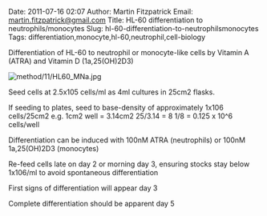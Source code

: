Date: 2011-07-16 02:07
Author: Martin Fitzpatrick
Email: martin.fitzpatrick@gmail.com
Title: HL-60 differentiation to neutrophils/monocytes
Slug: hl-60-differentiation-to-neutrophilsmonocytes
Tags: differentiation,monocyte,hl-60,neutrophil,cell-biology

Differentiation of HL-60 to neutrophil or monocyte-like cells by Vitamin A (ATRA) and Vitamin D (1a,25(OH)2D3)


![method/11/HL60_MNa.jpg](/images/method/11/HL60_MNa.jpg)








Seed cells at 2.5x105 cells/ml as 4ml cultures in 25cm2 flasks. 

If seeding to plates, seed to base-density of approximately 1x106 cells/25cm2 e.g. 
1cm2 well = 3.14cm2
25/3.14 = 8
1/8 = 0.125 x 10^6 cells/well



Differentiation can be induced with 100nM ATRA (neutrophils) or 100nM 1a,25(OH)2D3 (monocytes)



Re-feed cells late on day 2 or morning day 3, ensuring stocks stay below 1x106/ml to avoid spontaneous differentiation



First signs of differentiation will appear day 3



Complete differentiation should be apparent day 5







